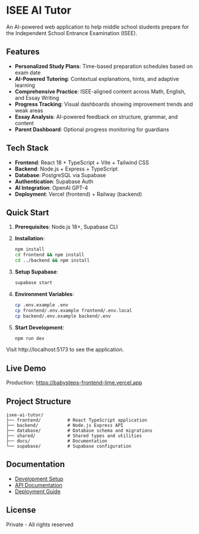# ISEE AI Tutor

An AI-powered web application to help middle school students prepare for the Independent School Entrance Examination (ISEE).

## Features

- **Personalized Study Plans**: Time-based preparation schedules based on exam date
- **AI-Powered Tutoring**: Contextual explanations, hints, and adaptive learning
- **Comprehensive Practice**: ISEE-aligned content across Math, English, and Essay Writing
- **Progress Tracking**: Visual dashboards showing improvement trends and weak areas
- **Essay Analysis**: AI-powered feedback on structure, grammar, and content
- **Parent Dashboard**: Optional progress monitoring for guardians

## Tech Stack

- **Frontend**: React 18 + TypeScript + Vite + Tailwind CSS
- **Backend**: Node.js + Express + TypeScript
- **Database**: PostgreSQL via Supabase
- **Authentication**: Supabase Auth
- **AI Integration**: OpenAI GPT-4
- **Deployment**: Vercel (frontend) + Railway (backend)

## Quick Start

1. **Prerequisites**: Node.js 18+, Supabase CLI

2. **Installation**:
   ```bash
   npm install
   cd frontend && npm install
   cd ../backend && npm install
   ```

3. **Setup Supabase**:
   ```bash
   supabase start
   ```

4. **Environment Variables**:
   ```bash
   cp .env.example .env
   cp frontend/.env.example frontend/.env.local
   cp backend/.env.example backend/.env
   ```

5. **Start Development**:
   ```bash
   npm run dev
   ```

Visit http://localhost:5173 to see the application.

## Live Demo

Production: https://babysteps-frontend-lime.vercel.app

## Project Structure

```
isee-ai-tutor/
├── frontend/          # React TypeScript application
├── backend/           # Node.js Express API
├── database/          # Database schema and migrations
├── shared/            # Shared types and utilities
├── docs/              # Documentation
└── supabase/          # Supabase configuration
```

## Documentation

- [Development Setup](docs/development/setup.md)
- [API Documentation](docs/api/)
- [Deployment Guide](docs/deployment/)

## License

Private - All rights reserved